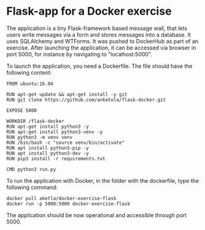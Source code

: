 # Flask-app for a Docker exercise

The application is a tiny Flask-framework based message wall, that lets users write messages via a form and stores messages into a database. It uses SQLAlchemy and WTForms. It was pushed to DockerHub as part of an exercise. After launching the application, it can be accessed via browser in port 5000, for instance by navigating to "localhost:5000".

To launch the application, you need a Dockerfile. The file should have the following content:

```
FROM ubuntu:16.04

RUN apt-get update && apt-get install -y git
RUN git clone https://github.com/anketola/flask-docker.git

EXPOSE 5000

WORKDIR /flask-docker
RUN apt-get install python3 -y
RUN apt-get install python3-venv -y
RUN python3 -m venv venv
RUN /bin/bash -c "source venv/bin/activate"
RUN apt install python3-pip -y
RUN apt install python3-dev -y
RUN pip3 install -r requirements.txt

CMD python3 run.py
```

To run the application with Docker, in the folder with the dockerfile, type the following command:

```
docker pull aketla/docker-exercise-flask
docker run -p 5000:5000 docker-exercise-flask
```

The application should be now operational and accessible through port 5000.
